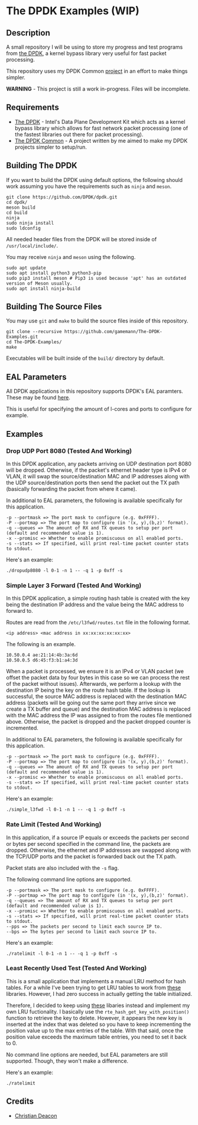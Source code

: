 # The DPDK Examples (WIP)
## Description
A small repository I will be using to store my progress and test programs from [the DPDK](https://www.dpdk.org/), a kernel bypass library very useful for fast packet processing.

This repository uses my DPDK Common [project](https://github.com/gamemann/The-DPDK-Common) in an effort to make things simpler.

**WARNING** - This project is still a work in-progress. Files will be incomplete.

## Requirements
* [The DPDK](https://dpdk.org) - Intel's Data Plane Development Kit which acts as a kernel bypass library which allows for fast network packet processing (one of the fastest libraries out there for packet processing).
* [The DPDK Common](https://github.com/gamemann/The-DPDK-Common) - A project written by me aimed to make my DPDK projects simpler to setup/run.

## Building The DPDK
If you want to build the DPDK using default options, the following should work assuming you have the requirements such as `ninja` and `meson`.

```
git clone https://github.com/DPDK/dpdk.git
cd dpdk/
meson build
cd build
ninja
sudo ninja install
sudo ldconfig
```

All needed header files from the DPDK will be stored inside of `/usr/local/include/`.

You may receive `ninja` and `meson` using the following.

```
sudo apt update
sudo apt install python3 python3-pip
sudo pip3 install meson # Pip3 is used because 'apt' has an outdated version of Meson usually.
sudo apt install ninja-build
```

## Building The Source Files
You may use `git` and `make` to build the source files inside of this repository.

```
git clone --recursive https://github.com/gamemann/The-DPDK-Examples.git
cd The-DPDK-Examples/
make
```

Executables will be built inside of the `build/` directory by default.

## EAL Parameters
All DPDK applications in this repository supports DPDK's EAL paramters. These may be found [here](http://doc.dpdk.org/guides/linux_gsg/linux_eal_parameters.html).

This is useful for specifying the amount of l-cores and ports to configure for example.

## Examples
### Drop UDP Port 8080 (Tested And Working)
In this DPDK application, any packets arriving on UDP destination port 8080 will be dropped. Otherwise, if the packet's ethernet header type is IPv4 or VLAN, it will swap the source/destination MAC and IP addresses along with the UDP source/destination ports then send the packet out the TX path (basically forwarding the packet from where it came).

In additional to EAL parameters, the following is available specifically for this application.

```
-p --portmask => The port mask to configure (e.g. 0xFFFF).
-P --portmap => The port map to configure (in '(x, y),(b,z)' format).
-q --queues => The amount of RX and TX queues to setup per port (default and recommended value is 1).
-x --promisc => Whether to enable promiscuous on all enabled ports.
-s --stats => If specified, will print real-time packet counter stats to stdout.
```

Here's an example:

```
./dropudp8080 -l 0-1 -n 1 -- -q 1 -p 0xff -s
```

### Simple Layer 3 Forward (Tested And Working)
In this DPDK application, a simple routing hash table is created with the key being the destination IP address and the value being the MAC address to forward to.

Routes are read from the `/etc/l3fwd/routes.txt` file in the following format.

```
<ip address> <mac address in xx:xx:xx:xx:xx:xx>
```

The following is an example.

```
10.50.0.4 ae:21:14:4b:3a:6d
10.50.0.5 d6:45:f3:b1:a4:3d
```

When a packet is processed, we ensure it is an IPv4 or VLAN packet (we offset the packet data by four bytes in this case so we can process the rest of the packet without issues). Afterwards, we perform a lookup with the destination IP being the key on the route hash table. If the lookup is successful, the source MAC address is replaced with the destination MAC address (packets will be going out the same port they arrive since we create a TX buffer and queue) and the destination MAC address is replaced with the MAC address the IP was assigned to from the routes file mentioned above. Otherwise, the packet is dropped and the packet dropped counter is incremented.

In additional to EAL parameters, the following is available specifically for this application.

```
-p --portmask => The port mask to configure (e.g. 0xFFFF).
-P --portmap => The port map to configure (in '(x, y),(b,z)' format).
-q --queues => The amount of RX and TX queues to setup per port (default and recommended value is 1).
-x --promisc => Whether to enable promiscuous on all enabled ports.
-s --stats => If specified, will print real-time packet counter stats to stdout.
```

Here's an example:

```
./simple_l3fwd -l 0-1 -n 1 -- -q 1 -p 0xff -s
```

### Rate Limit (Tested And Working)
In this application, if a source IP equals or exceeds the packets per second or bytes per second specified in the command line, the packets are dropped. Otherwise, the ethernet and IP addresses are swapped along with the TCP/UDP ports and the packet is forwarded back out the TX path.

Packet stats are also included with the `-s` flag.

The following command line options are supported.

```
-p --portmask => The port mask to configure (e.g. 0xFFFF).
-P --portmap => The port map to configure (in '(x, y),(b,z)' format).
-q --queues => The amount of RX and TX queues to setup per port (default and recommended value is 1).
-x --promisc => Whether to enable promiscuous on all enabled ports.
-s --stats => If specified, will print real-time packet counter stats to stdout.
--pps => The packets per second to limit each source IP to.
--bps => The bytes per second to limit each source IP to.
```

Here's an example:

```
./ratelimit -l 0-1 -n 1 -- -q 1 -p 0xff -s
```

### Least Recently Used Test (Tested And Working)
This is a small application that implements a manual LRU method for hash tables. For a while I've been trying to get LRU tables to work from [these](http://code.dpdk.org/dpdk/latest/source/lib/table) libraries. However, I had zero success in actually getting the table initialized.

Therefore, I decided to keep using [these](http://code.dpdk.org/dpdk/latest/source/lib/hash) libaries instead and implement my own LRU fuctionality. I basically use the `rte_hash_get_key_with_position()` function to retrieve the key to delete. However, it appears the new key is inserted at the index that was deleted so you have to keep incrementing the position value up to the max entries of the table. With that said, once the position value exceeds the maximum table entries, you need to set it back to 0.

No command line options are needed, but EAL parameters are still supported. Though, they won't make a difference.

Here's an example:

```
./ratelimit
```

## Credits
* [Christian Deacon](https://github.com/gamemann)